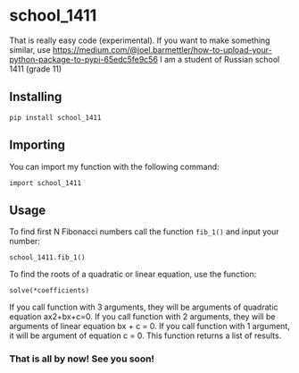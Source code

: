 # school_1411
That is really easy code (experimental). If you want to make something similar, use https://medium.com/@joel.barmettler/how-to-upload-your-python-package-to-pypi-65edc5fe9c56 I am a student of Russian school 1411 (grade 11)
 ## Installing
    pip install school_1411
 ## Importing
  You can import my function with the following command: 
 ```
 import school_1411
 ```
 ## Usage
  To find first N Fibonacci numbers call the function `fib_1()` and input your number:
  ```
  school_1411.fib_1()
  ```
  To find the roots of a quadratic or linear equation, use the function:
  ```
  solve(*coefficients)
  ```
  If you call function with 3 arguments, they will be arguments of quadratic equation ax2+bx+c=0. 
  If you call function with 2 arguments, they will be arguments of linear equation bx + c = 0. 
  If you call function with 1 argument, it will be argument of equation c = 0. 
  This function returns a list of results.
   ### That is all by now! See you soon!
